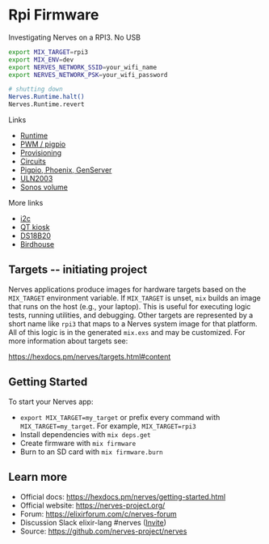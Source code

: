 # Rpi Firmware


Investigating Nerves on a RPI3. No USB 


```sh
export MIX_TARGET=rpi3
export MIX_ENV=dev
export NERVES_NETWORK_SSID=your_wifi_name
export NERVES_NETWORK_PSK=your_wifi_password

# shutting down
Nerves.Runtime.halt()
Nerves.Runtime.revert
```


Links
  * [Runtime](https://hexdocs.pm/nerves_runtime/readme.html#device-reboot-and-shutdown)
  * [PWM / pigpio](https://dev.to/mnishiguchi/elixir-nerves-pulse-width-modulation-pwm-for-led-mj2)
  * [Provisioning](https://embedded-elixir.com/post/2018-06-15-serial_number/)
  * [Circuits](https://elixir-circuits.github.io)
  * [Pigpio, Phoenix, GenServer](https://tomhaines.uk/blog/simple-iot-with-elixir/)
  * [ULN2003](https://www.peterullrich.com/rotate-a-flag-with-nerves)  
  * [Sonos volume](https://dockyard.com/blog/2020/09/08/creating-a-sonos-volumeknob-with-elixir-the-beam-and-liveview)  


More links
  * [i2c](https://blog.mnishiguchi.com/iot-development-using-raspberry-pi-elixir-and-nerves)
  * [QT kiosk](https://elixirforum.com/t/usb-touch-screen-with-nerves-kiosk/29996)
  * [DS18B20](https://github.com/developerworks/hello_celsius_sensor/blob/master/lib/hello_celsius.ex)
  * [Birdhouse](https://dasky.xyz/posts/2020/08/12/an-iot-birdhouse-with-elixir-nerves-phoenix-liveview-components/)



## Targets -- initiating project

Nerves applications produce images for hardware targets based on the
`MIX_TARGET` environment variable. If `MIX_TARGET` is unset, `mix` builds an
image that runs on the host (e.g., your laptop). This is useful for executing
logic tests, running utilities, and debugging. Other targets are represented by
a short name like `rpi3` that maps to a Nerves system image for that platform.
All of this logic is in the generated `mix.exs` and may be customized. For more
information about targets see:

https://hexdocs.pm/nerves/targets.html#content

## Getting Started

To start your Nerves app:
  * `export MIX_TARGET=my_target` or prefix every command with
    `MIX_TARGET=my_target`. For example, `MIX_TARGET=rpi3`
  * Install dependencies with `mix deps.get`
  * Create firmware with `mix firmware`
  * Burn to an SD card with `mix firmware.burn`

## Learn more

  * Official docs: https://hexdocs.pm/nerves/getting-started.html
  * Official website: https://nerves-project.org/
  * Forum: https://elixirforum.com/c/nerves-forum
  * Discussion Slack elixir-lang #nerves ([Invite](https://elixir-slackin.herokuapp.com/))
  * Source: https://github.com/nerves-project/nerves
